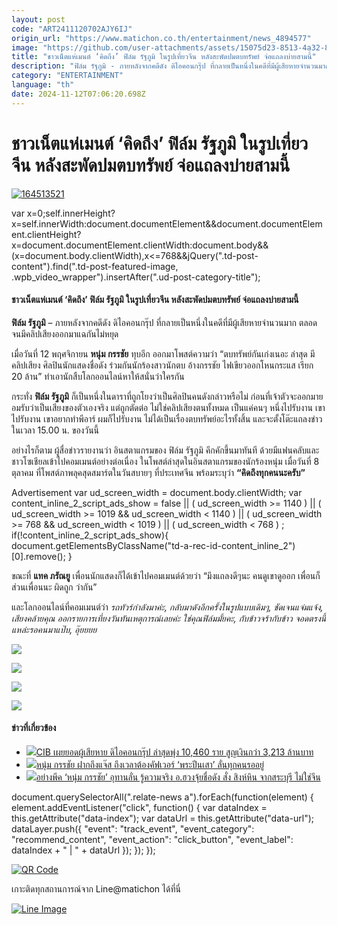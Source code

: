 ```yaml
---
layout: post
code: "ART2411120702AJY6IJ"
origin_url: "https://www.matichon.co.th/entertainment/news_4894577"
image: "https://github.com/user-attachments/assets/15075d23-8513-4a32-830a-d5830aae2785"
title: "ชาวเน็ตแห่เมนต์ ‘คิดถึง’ ฟิล์ม รัฐภูมิ ในรูปเที่ยวจีน หลังสะพัดปมตบทรัพย์ จ่อแถลงบ่ายสามนี้"
description: "ฟิล์ม รัฐภูมิ - ภายหลังจากคดีดัง ดิไอคอนกรุ๊ป ที่กลายเป็นหนึ่งในคดีที่มีผู้เสียหายจำนวนมาก ตลอดจนมีคลิปเสียงออกมาแฉกันไม่หยุด"
category: "ENTERTAINMENT"
language: "th"
date: 2024-11-12T07:06:20.698Z
---
```


# ชาวเน็ตแห่เมนต์ ‘คิดถึง’ ฟิล์ม รัฐภูมิ ในรูปเที่ยวจีน หลังสะพัดปมตบทรัพย์ จ่อแถลงบ่ายสามนี้

[![](https://www.matichon.co.th/wp-content/uploads/2024/11/164513521.jpg "164513521")](https://www.matichon.co.th/wp-content/uploads/2024/11/164513521.jpg)

var x=0;self.innerHeight?x=self.innerWidth:document.documentElement&&document.documentElement.clientHeight?x=document.documentElement.clientWidth:document.body&&(x=document.body.clientWidth),x<=768&&jQuery(".td-post-content").find(".td-post-featured-image, .wpb\_video\_wrapper").insertAfter(".ud-post-category-title");

#### **ชาวเน็ตแห่เมนต์ ‘คิดถึง’ ฟิล์ม รัฐภูมิ ในรูปเที่ยวจีน หลังสะพัดปมตบทรัพย์ จ่อแถลงบ่ายสามนี้**

**ฟิล์ม รัฐภูมิ** – ภายหลังจากคดีดัง ดิไอคอนกรุ๊ป ที่กลายเป็นหนึ่งในคดีที่มีผู้เสียหายจำนวนมาก ตลอดจนมีคลิปเสียงออกมาแฉกันไม่หยุด

เมื่อวันที่ 12 พฤศจิกายน **หนุ่ม กรรชัย** ทุบอีก ออกมาโพสต์ความว่า “ตบทรัพย์กันเก่งเนอะ ล่าสุด มีคลิปเสียง ศิลปินนักแสดงชื่อดัง ร่วมกันนักร้องสาวนักตบ อ้างกรรชัย ไฟเขียวออกโหนกระแส เรียก 20 ล้าน” ทำเอานักสืบโลกออนไลน์หาให้สนั่นว่าใครกัน

กระทั่ง **ฟิล์ม รัฐภูมิ** ก็เป็นหนึ่งในดาราที่ถูกโยงว่าเป็นศิลปินคนดังกล่าวหรือไม่ ก่อนที่เจ้าตัวจะออกมายอมรับว่าเป็นเสียงของตัวเองจริง แต่ถูกตัดต่อ ไม่ใช่คลิปเสียงตนทั้งหมด เป็นแค่คนๆ หนึ่งไปรับงาน เขาไปรับงาน เขาอยากทำพีอาร์ ผมก็ไปรับงาน ไม่ได้เป็นเรื่องตบทรัพย์อะไรทั้งสิ้น และจะตั้งโต๊ะแถลงข่าวในเวลา 15.00 น. ของวันนี้

อย่างไรก็ตาม ผู้สื่อข่าวรายงานว่า อินสตาแกรมของ ฟิล์ม รัฐภูมิ คึกคักขึ้นมาทันที ด้วยมีแฟนคลับและชาวโซเชียลเข้าไปคอมเมนต์อย่างต่อเนื่อง ในโพสต์ล่าสุดในอินสตาแกรมของนักร้องหนุ่ม เมื่อวันที่ 8 ตุลาคม ที่โพสต์ภาพลุคสุดสมาร์ตในวันสบายๆ ที่ประเทศจีน พร้อมระบุว่า **“คิดถึงทุกคนนะครับ”**

Advertisement var ud\_screen\_width = document.body.clientWidth; var content\_inline\_2\_script\_ads\_show = false || ( ud\_screen\_width >= 1140 ) || ( ud\_screen\_width >= 1019 && ud\_screen\_width < 1140 ) || ( ud\_screen\_width >= 768 && ud\_screen\_width < 1019 ) || ( ud\_screen\_width < 768 ) ; if(!content\_inline\_2\_script\_ads\_show){ document.getElementsByClassName("td-a-rec-id-content\_inline\_2")\[0\].remove(); }

ขณะที่ **แทค ภรัณยู** เพื่อนนักแสดงก็ได้เข้าไปคอมเมนต์ด้วยว่า “มึงแถลงดีๆนะ คนดูเขาดูออก เพื่อนก็ส่วนเพื่อนนะ ผิดถูก ว่ากัน”

และโลกออนไลน์ที่คอมเมนต์ว่า _รถทัวร์กำลังมาค่ะ, กลับมาดังอีกครั้งในรูปแบบเดิมๆ, ชัดเจนแจ่มแจ้ง, เสียงคล้ายคุณ ออกรายการเที่ยงวันทันเหตุการณ์เลยค่ะ ใช่คุณฟิล์มมั้ยคะ, กับข้าวจร้ากับข้าว จอดตรงนี้แหล่ะรอคนมาแป๊บ, อุ๊ยยยย_

![](https://www.matichon.co.th/wp-content/uploads/2024/11/1731394292943เบลอ.jpg)

![](https://www.matichon.co.th/wp-content/uploads/2024/11/SaveClip.App_462428297_18460513576018832_5991934396770853187_n-819x1024.jpg)

![](https://www.matichon.co.th/wp-content/uploads/2024/11/SaveClip.App_462363368_18460513597018832_8717444869252825832_n-819x1024.jpg)

![](https://www.matichon.co.th/wp-content/uploads/2024/11/SaveClip.App_462356884_18460513588018832_2566977027928180834_n-819x1024.jpg)

#### ข่าวที่เกี่ยวข้อง

*   [![](https://www.matichon.co.th/wp-content/uploads/2024/11/b131.jpg)CIB เผยยอดผู้เสียหาย ดิไอคอนกรุ๊ป ล่าสุดพุ่ง 10,460 ราย สูญเงินกว่า 3,213 ล้านบาท](https://www.matichon.co.th/local/crime/news_4891683)
*   [![](https://www.matichon.co.th/wp-content/uploads/2024/11/157481.jpg)หนุ่ม กรรชัย ฝากถึงแจ๊ส ถึงเวลาต้องคัฟเวอร์ ‘พระปีนเสา’ ลั่นทุกคนรออยู่](https://www.matichon.co.th/entertainment/thai-entertainment/news_4888485)
*   [![](https://www.matichon.co.th/wp-content/uploads/2024/11/4641.jpg)อย่างพีค ‘หนุ่ม กรรชัย’ อุทานลั่น รู้ความจริง อ.ฮวงจุ้ยชื่อดัง สั่ง สิงห์หิน จากสระบุรี ไม่ใช่จีน](https://www.matichon.co.th/local/crime/news_4883940)

document.querySelectorAll(".relate-news a").forEach(function(element) { element.addEventListener("click", function() { var dataIndex = this.getAttribute("data-index"); var dataUrl = this.getAttribute("data-url"); dataLayer.push({ "event": "track\_event", "event\_category": "recommend\_content", "event\_action": "click\_button", "event\_label": dataIndex + " | " + dataUrl }); }); });

[![QR Code](https://www.matichon.co.th/wp-content/uploads/2023/07/wob1371z.jpg)](https://lin.ee/ht0nDxX)

เกาะติดทุกสถานการณ์จาก Line@matichon ได้ที่นี่

[![Line Image](https://www.matichon.co.th/wp-content/uploads/2023/07/th.png)](https://lin.ee/ht0nDxX)